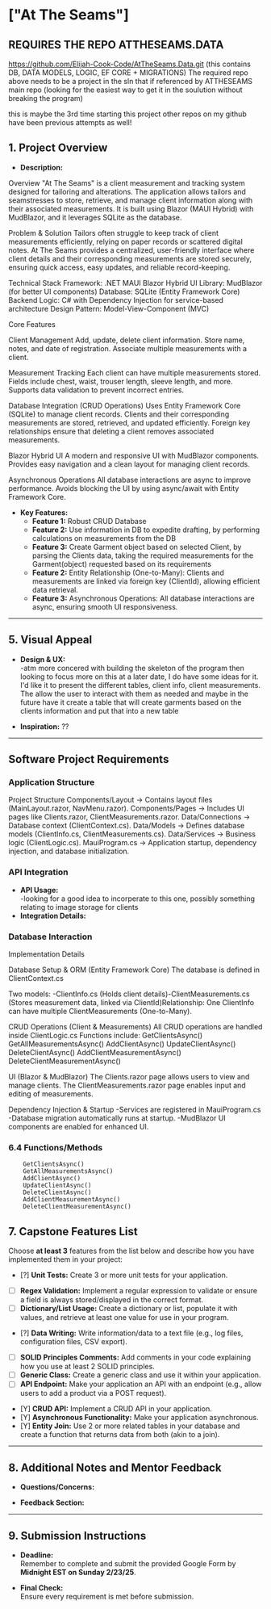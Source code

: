 # ["At The Seams"]

## REQUIRES THE REPO ATTHESEAMS.DATA
  https://github.com/Elijah-Cook-Code/AtTheSeams.Data.git
  (this contains DB, DATA MODELS, LOGIC, EF CORE + MIGRATIONS)
  The required repo above needs to be a project in the sln that if referenced by ATTHESEAMS main repo
  (looking for the easiest way to get it in the soulution without breaking the program)

  this is maybe the 3rd time starting this project other repos on my github have been previous attempts as well!

## 1. Project Overview

- **Description:**
  
Overview
  "At The Seams" is a client measurement and tracking system designed for tailoring and alterations. The application allows tailors and seamstresses to store, retrieve, 
  and manage client information along with their associated measurements. It is built using Blazor (MAUI Hybrid) with MudBlazor, and it leverages SQLite as the database.

Problem & Solution
  Tailors often struggle to keep track of client measurements efficiently, relying on paper records or scattered digital notes. At The Seams provides a centralized, 
  user-friendly interface where client details and their corresponding measurements are stored securely, ensuring quick access, easy updates, and reliable record-keeping.

Technical Stack
    Framework: .NET MAUI Blazor Hybrid
    UI Library: MudBlazor (for better UI components)
    Database: SQLite (Entity Framework Core)
    Backend Logic: C# with Dependency Injection for service-based architecture
    Design Pattern: Model-View-Component (MVC)

Core Features

Client Management
    Add, update, delete client information.
    Store name, notes, and date of registration.
    Associate multiple measurements with a client.

Measurement Tracking
    Each client can have multiple measurements stored.
    Fields include chest, waist, trouser length, sleeve length, and more.
    Supports data validation to prevent incorrect entries.

Database Integration (CRUD Operations)
    Uses Entity Framework Core (SQLite) to manage client records.
    Clients and their corresponding measurements are stored, retrieved, and updated efficiently.
    Foreign key relationships ensure that deleting a client removes associated measurements.

Blazor Hybrid UI
    A modern and responsive UI with MudBlazor components.
    Provides easy navigation and a clean layout for managing client records.

Asynchronous Operations
    All database interactions are async to improve performance.
    Avoids blocking the UI by using async/await with Entity Framework Core.

- **Key Features:**  
  - **Feature 1:** Robust CRUD Database
  - **Feature 2:** Use information in DB to expedite drafting, by performing calculations on measurements from the DB
  - **Feature 3:** Create Garment object based on selected Client, by parsing the Clients data, taking the required measurements for the Garment(object) requested based on its requirements  
  - **Feature 2:** Entity Relationship (One-to-Many): Clients and measurements are linked via foreign key (ClientId), allowing efficient data retrieval.
  - **Feature 3:** Asynchronous Operations: All database interactions are async, ensuring smooth UI responsiveness.

--- 

## 5. Visual Appeal

- **Design & UX:**  
  -atm more concered with building the skeleton of the program then looking to focus more on this at a later date, I do have some ideas for it. I'd like it to present the different tables, client info, client measurements. The allow the user to interact with them as needed and maybe in the future have it create a table that will create garments based on the clients information and put that into a new table 

- **Inspiration:**
    ??


---

## Software Project Requirements

### Application Structure
 
Project Structure
    Components/Layout → Contains layout files (MainLayout.razor, NavMenu.razor).
    Components/Pages → Includes UI pages like Clients.razor, ClientMeasurements.razor.
    Data/Connections → Database context (ClientContext.cs).
    Data/Models → Defines database models (ClientInfo.cs, ClientMeasurements.cs).
    Data/Services → Business logic (ClientLogic.cs).
    MauiProgram.cs → Application startup, dependency injection, and database initialization.

### API Integration

- **API Usage:**  
    -looking for a good idea to incorperate to this one, possibly something relating to image storage for clients 
- **Integration Details:**  


### Database Interaction

Implementation Details

Database Setup & ORM (Entity Framework Core)
    The database is defined in ClientContext.cs​

Two models:
    -ClientInfo.cs (Holds client details)​
    -ClientMeasurements.cs (Stores measurement data, linked via ClientId)​
Relationship:
      One ClientInfo can have multiple ClientMeasurements (One-to-Many).

CRUD Operations (Client & Measurements)
    All CRUD operations are handled inside ClientLogic.cs​
Functions include:
        GetClientsAsync()
        GetAllMeasurementsAsync()
        AddClientAsync()
        UpdateClientAsync()
        DeleteClientAsync()
        AddClientMeasurementAsync()
        DeleteClientMeasurementAsync()

UI (Blazor & MudBlazor)
    The Clients.razor page allows users to view and manage clients.
    The ClientMeasurements.razor page enables input and editing of measurements.

Dependency Injection & Startup
    -Services are registered in MauiProgram.cs​
    -Database migration automatically runs at startup.
    -MudBlazor UI components are enabled for enhanced UI.

### 6.4 Functions/Methods
        
        GetClientsAsync()
        GetAllMeasurementsAsync()
        AddClientAsync()
        UpdateClientAsync()
        DeleteClientAsync()
        AddClientMeasurementAsync()
        DeleteClientMeasurementAsync()

## 7. Capstone Features List

Choose **at least 3** features from the list below and describe how you have implemented them in your project:

- [?] **Unit Tests:** Create 3 or more unit tests for your application.
- [ ] **Regex Validation:** Implement a regular expression to validate or ensure a field is always stored/displayed in the correct format.
- [ ] **Dictionary/List Usage:** Create a dictionary or list, populate it with values, and retrieve at least one value for use in your program.
- [?] **Data Writing:** Write information/data to a text file (e.g., log files, configuration files, CSV export).
- [ ] **SOLID Principles Comments:** Add comments in your code explaining how you use at least 2 SOLID principles.
- [ ] **Generic Class:** Create a generic class and use it within your application.
- [ ] **API Endpoint:** Make your application an API with an endpoint (e.g., allow users to add a product via a POST request).
- [Y] **CRUD API:** Implement a CRUD API in your application.
- [Y] **Asynchronous Functionality:** Make your application asynchronous.
- [Y] **Entity Join:** Use 2 or more related tables in your database and create a function that returns data from both (akin to a join).

---

## 8. Additional Notes and Mentor Feedback

- **Questions/Concerns:**  


- **Feedback Section:**  

---

## 9. Submission Instructions

- **Deadline:**  
  Remember to complete and submit the provided Google Form by **Midnight EST on Sunday 2/23/25**.
  
- **Final Check:**  
  Ensure every requirement is met before submission.

